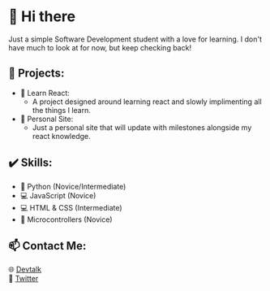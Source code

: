 # 👋 Hi there
Just a simple Software Development student with a love for learning. I don't have much to look at for now, but keep checking back!

## 🔧 Projects:
- 📖 Learn React:
  - A project designed around learning react and slowly implimenting all the things I learn.
- 📄 Personal Site:
  - Just a personal site that will update with milestones alongside my react knowledge.

## ✔️ Skills:
- 🐍 Python             (Novice/Intermediate)
- 💻 JavaScript         (Novice)
- 💻 HTML & CSS         (Intermediate)
- 💾 Microcontrollers   (Novice)

## 📫 Contact Me:
🌐 [Devtalk](https://discord.gg/69MyVZE3n7)<br>
🐤 [Twitter](https://twitter.com/m__desormeaux)
